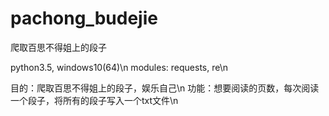 # pachong_budejie
爬取百思不得姐上的段子

python3.5, windows10(64)\n
modules: requests, re\n

目的：爬取百思不得姐上的段子，娱乐自己\n
功能：想要阅读的页数，每次阅读一个段子，将所有的段子写入一个txt文件\n
